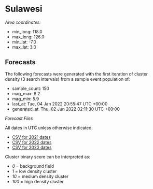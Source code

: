 # Sulawesi

*Area coordinates:*
- min_long: 118.0
- max_long: 126.0
- min_lat: -7.0
- max_lat: 3.0


## Forecasts

The following forecasts were generated with the first iteration of cluster density (3 search intervals) from a sample event population of:

- sample_count: 150
- mag_max: 8.2
- mag_min: 5.9
- last_at: Tue, 04 Jan 2022 20:55:47 UTC +00:00
- generated_at: Thu, 02 Jun 2022 02:11:30 UTC +00:00

*Forecast Files*

All dates in UTC unless otherwise indicated.
- [CSV for 2021 dates](20220601192424-sulawesi-2021_orbit_convergence_risk_dates.csv)
- [CSV for 2022 dates](20220601192432-sulawesi-2022_orbit_convergence_risk_dates.csv)
- [CSV for 2023 dates](20220601192441-sulawesi-2023_orbit_convergence_risk_dates.csv)

Cluster binary score can be interpreted as:
- *0* = background field
- *1* = low density cluster
- *10* = medium density cluster
- *100* = high density cluster
